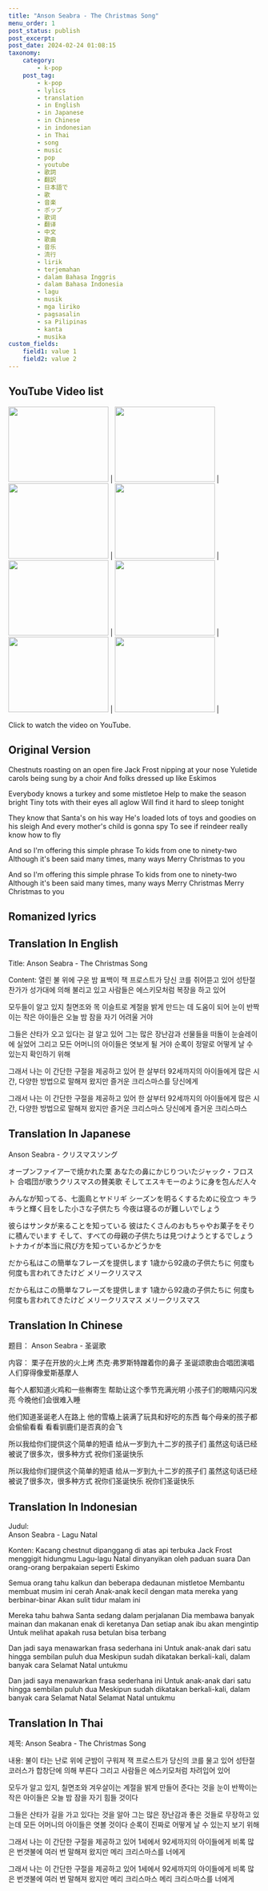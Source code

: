 ```yaml
---
title: "Anson Seabra - The Christmas Song"
menu_order: 1
post_status: publish
post_excerpt: 
post_date: 2024-02-24 01:08:15
taxonomy:
    category:
        - k-pop
    post_tag:
        - k-pop
        - lylics
        - translation
        - in English
        - in Japanese
        - in Chinese
        - in indonesian
        - in Thai
        - song
        - music
        - pop
        - youtube
        - 歌詞
        - 翻訳
        - 日本語で
        - 歌
        - 音楽
        - ポップ
        - 歌词
        - 翻译
        - 中文
        - 歌曲
        - 音乐
        - 流行
        - lirik
        - terjemahan
        - dalam Bahasa Inggris
        - dalam Bahasa Indonesia
        - lagu
        - musik
        - mga liriko
        - pagsasalin
        - sa Pilipinas
        - kanta
        - musika
custom_fields:
    field1: value 1
    field2: value 2
---
```


## YouTube Video list
 [<img src='http://img.youtube.com/vi/-_mLyy-yXuw/0.jpg' width='200' height='150'>](https://youtu.be/-_mLyy-yXuw) | [<img src='http://img.youtube.com/vi/6mxfDARV9yw/0.jpg' width='200' height='150'>](https://youtu.be/6mxfDARV9yw) | [<img src='http://img.youtube.com/vi/ahD8_Y29Brc/0.jpg' width='200' height='150'>](https://youtu.be/ahD8_Y29Brc) | [<img src='http://img.youtube.com/vi/dmUp42KY1uI/0.jpg' width='200' height='150'>](https://youtu.be/dmUp42KY1uI) | [<img src='http://img.youtube.com/vi/plbRMz0ZgSE/0.jpg' width='200' height='150'>](https://youtu.be/plbRMz0ZgSE) |
 [<img src='http://img.youtube.com/vi/XBRvRFYIR-g/0.jpg' width='200' height='150'>](https://youtu.be/XBRvRFYIR-g) | [<img src='http://img.youtube.com/vi/3m9H7qKXxio/0.jpg' width='200' height='150'>](https://youtu.be/3m9H7qKXxio) | [<img src='http://img.youtube.com/vi/WPZPNtQ8YW8/0.jpg' width='200' height='150'>](https://youtu.be/WPZPNtQ8YW8) |

Click to watch the video on YouTube.
## Original Version
Chestnuts roasting on an open fire
Jack Frost nipping at your nose
Yuletide carols being sung by a choir
And folks dressed up like Eskimos

Everybody knows a turkey and some mistletoe
Help to make the season bright
Tiny tots with their eyes all aglow
Will find it hard to sleep tonight

They know that Santa's on his way
He's loaded lots of toys and goodies on his sleigh
And every mother's child is gonna spy
To see if reindeer really know how to fly

And so I'm offering this simple phrase
To kids from one to ninety-two
Although it's been said many times, many ways
Merry Christmas to you

And so I'm offering this simple phrase
To kids from one to ninety-two
Although it's been said many times, many ways
Merry Christmas
Merry Christmas to you


## Romanized lyrics

## Translation In English
Title: 
Anson Seabra - The Christmas Song

Content:
열린 불 위에 구운 밤 표백이
잭 프로스트가 당신 코를 쥐어뜯고 있어
성탄절 찬가가 성가대에 의해 불리고 있고
사람들은 에스키모처럼 복장을 하고 있어

모두들이 알고 있지
칠면조와 목 이슬트로
계절을 밝게 만드는 데 도움이 되어
눈이 반짝이는 작은 아이들은
오늘 밤 잠을 자기 어려울 거야

그들은 산타가 오고 있다는 걸 알고 있어
그는 많은 장난감과 선물들을 떠돌이 눈슬레이에 실었어
그리고 모든 어머니의 아이들은 엿보게 될 거야
순록이 정말로 어떻게 날 수 있는지 확인하기 위해

그래서 나는 이 간단한 구절을 제공하고 있어
한 살부터 92세까지의 아이들에게
많은 시간, 다양한 방법으로 말해져 왔지만
즐거운 크리스마스를 당신에게

그래서 나는 이 간단한 구절을 제공하고 있어
한 살부터 92세까지의 아이들에게
많은 시간, 다양한 방법으로 말해져 왔지만
즐거운 크리스마스
당신에게 즐거운 크리스마스
## Translation In Japanese
Anson Seabra - クリスマスソング

オープンファイアーで焼かれた栗
あなたの鼻にかじりついたジャック・フロスト
合唱団が歌うクリスマスの賛美歌
そしてエスキモーのように身を包んだ人々

みんなが知ってる、七面鳥とヤドリギ
シーズンを明るくするために役立つ
キラキラと輝く目をした小さな子供たち
今夜は寝るのが難しいでしょう

彼らはサンタが来ることを知っている
彼はたくさんのおもちゃやお菓子をそりに積んでいます
そして、すべての母親の子供たちは見つけようとするでしょう
トナカイが本当に飛び方を知っているかどうかを

だから私はこの簡単なフレーズを提供します
1歳から92歳の子供たちに
何度も何度も言われてきたけど
メリークリスマス

だから私はこの簡単なフレーズを提供します
1歳から92歳の子供たちに
何度も何度も言われてきたけど
メリークリスマス
メリークリスマス
## Translation In Chinese
题目：
Anson Seabra - 圣诞歌

内容：
栗子在开放的火上烤
杰克·弗罗斯特蹭着你的鼻子
圣诞颂歌由合唱团演唱
人们穿得像爱斯基摩人

每个人都知道火鸡和一些槲寄生
帮助让这个季节充满光明
小孩子们的眼睛闪闪发亮
今晚他们会很难入睡

他们知道圣诞老人在路上
他的雪橇上装满了玩具和好吃的东西
每个母亲的孩子都会偷偷看看
看看驯鹿们是否真的会飞

所以我给你们提供这个简单的短语
给从一岁到九十二岁的孩子们
虽然这句话已经被说了很多次，很多种方式
祝你们圣诞快乐

所以我给你们提供这个简单的短语
给从一岁到九十二岁的孩子们
虽然这句话已经被说了很多次，很多种方式
祝你们圣诞快乐
祝你们圣诞快乐
## Translation In Indonesian
Judul:  
Anson Seabra - Lagu Natal

Konten:
Kacang chestnut dipanggang di atas api terbuka
Jack Frost menggigit hidungmu
Lagu-lagu Natal dinyanyikan oleh paduan suara
Dan orang-orang berpakaian seperti Eskimo

Semua orang tahu kalkun dan beberapa dedaunan mistletoe
Membantu membuat musim ini cerah
Anak-anak kecil dengan mata mereka yang berbinar-binar
Akan sulit tidur malam ini

Mereka tahu bahwa Santa sedang dalam perjalanan
Dia membawa banyak mainan dan makanan enak di keretanya
Dan setiap anak ibu akan mengintip
Untuk melihat apakah rusa betulan bisa terbang

Dan jadi saya menawarkan frasa sederhana ini
Untuk anak-anak dari satu hingga sembilan puluh dua
Meskipun sudah dikatakan berkali-kali, dalam banyak cara
Selamat Natal untukmu

Dan jadi saya menawarkan frasa sederhana ini
Untuk anak-anak dari satu hingga sembilan puluh dua
Meskipun sudah dikatakan berkali-kali, dalam banyak cara
Selamat Natal
Selamat Natal untukmu
## Translation In Thai
제목: 
Anson Seabra - The Christmas Song

내용: 
불이 타는 난로 위에 군밤이 구워져
잭 프로스트가 당신의 코를 물고 있어
성탄절 코러스가 합창단에 의해 부른다
그리고 사람들은 에스키모처럼 차려입어 있어

모두가 알고 있지, 칠면조와 겨우살이는
계절을 밝게 만들어 준다는 것을
눈이 반짝이는 작은 아이들은
오늘 밤 잠을 자기 힘들 것이다

그들은 산타가 길을 가고 있다는 것을 알아
그는 많은 장난감과 좋은 것들로 무장하고 있는데
모든 어머니의 아이들은 엿볼 것이다
순록이 진짜로 어떻게 날 수 있는지 보기 위해

그래서 나는 이 간단한 구절을 제공하고 있어
1세에서 92세까지의 아이들에게
비록 많은 번갯불에 여러 번 말해져 왔지만
메리 크리스마스를 너에게

그래서 나는 이 간단한 구절을 제공하고 있어
1세에서 92세까지의 아이들에게
비록 많은 번갯불에 여러 번 말해져 왔지만
메리 크리스마스
메리 크리스마스를 너에게
